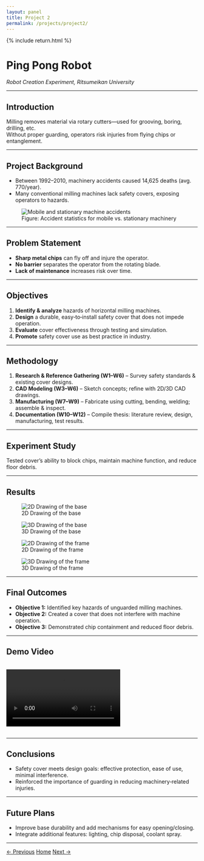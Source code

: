 ```yaml
---
layout: panel
title: Project 2
permalink: /projects/project2/
---
```


{% include return.html %}

# Ping Pong Robot  
*Robot Creation Experiment, Ritsumeikan University*

<hr/>

## Introduction  
Milling removes material via rotary cutters—used for grooving, boring, drilling, etc.  
Without proper guarding, operators risk injuries from flying chips or entanglement.

<hr/>

## Project Background  
- Between 1992–2010, machinery accidents caused 14,625 deaths (avg. 770/year).  
- Many conventional milling machines lack safety covers, exposing operators to hazards.

<figure>
  <img src="{{ '/assets/Picture8.png' | relative_url }}" alt="Mobile and stationary machine accidents" />
  <figcaption>Figure: Accident statistics for mobile vs. stationary machinery</figcaption>
</figure>

<hr/>

## Problem Statement  
- **Sharp metal chips** can fly off and injure the operator.  
- **No barrier** separates the operator from the rotating blade.  
- **Lack of maintenance** increases risk over time.

<hr/>

## Objectives  
1. **Identify & analyze** hazards of horizontal milling machines.  
2. **Design** a durable, easy‐to‐install safety cover that does not impede operation.  
3. **Evaluate** cover effectiveness through testing and simulation.  
4. **Promote** safety cover use as best practice in industry.

<hr/>

## Methodology  
1. **Research & Reference Gathering (W1–W6)** – Survey safety standards & existing cover designs.  
2. **CAD Modeling (W3–W6)** – Sketch concepts; refine with 2D/3D CAD drawings.  
3. **Manufacturing (W7–W9)** – Fabricate using cutting, bending, welding; assemble & inspect.  
4. **Documentation (W10–W12)** – Compile thesis: literature review, design, manufacturing, test results.

<hr/>

## Experiment Study  
Tested cover’s ability to block chips, maintain machine function, and reduce floor debris.

<hr/>

## Results  

<figure>
  <img src="{{ '/assets/Picture9.png' | relative_url }}" alt="2D Drawing of the base" />
  <figcaption>2D Drawing of the base</figcaption>
</figure>

<figure>
  <img src="{{ '/assets/Picture3.jpg' | relative_url }}" alt="3D Drawing of the base" />
  <figcaption>3D Drawing of the base</figcaption>
</figure>

<figure>
  <img src="{{ '/assets/Picture4.jpg' | relative_url }}" alt="2D Drawing of the frame" />
  <figcaption>2D Drawing of the frame</figcaption>
</figure>

<figure>
  <img src="{{ '/assets/Picture5.jpg' | relative_url }}" alt="3D Drawing of the frame" />
  <figcaption>3D Drawing of the frame</figcaption>
</figure>

<hr/>

## Final Outcomes  
- **Objective 1:** Identified key hazards of unguarded milling machines.  
- **Objective 2:** Created a cover that does not interfere with machine operation.  
- **Objective 3:** Demonstrated chip containment and reduced floor debris.

<hr/>

## Demo Video  
<video controls style="max-width:100%;margin:1rem 0;">
  <source src="{{ '/assets/Media1.mp4' | relative_url }}" type="video/mp4">
  Your browser does not support the video tag.
</video>

<hr/>

## Conclusions  
- Safety cover meets design goals: effective protection, ease of use, minimal interference.  
- Reinforced the importance of guarding in reducing machinery‐related injuries.

<hr/>

## Future Plans  
- Improve base durability and add mechanisms for easy opening/closing.  
- Integrate additional features: lighting, chip disposal, coolant spray.

<hr/>

<footer class="project-footer">
  <a href="/projects/project1/" class="btn btn-prev">← Previous</a>
  <a href="/"                   class="btn btn-home">Home</a>
  <a href="/projects/project3/" class="btn btn-next">Next →</a>
</footer>
